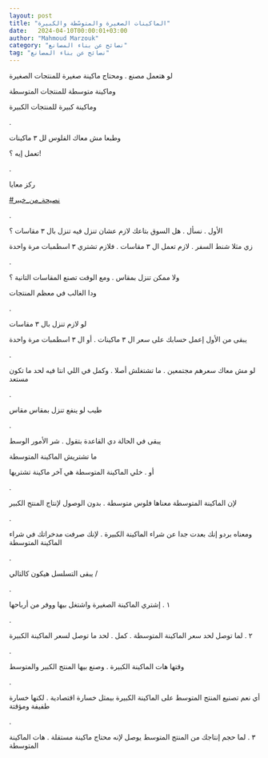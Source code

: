 ```yaml
---
layout: post
title: "الماكينات الصغيرة والمتوسّطة والكبيرة"
date:   2024-04-10T00:00:01+03:00
author: "Mahmoud Marzouk"
category: "نصائح عن بناء المصانع"
tag: "نصائح عن بناء المصانع"
---
```



لو هتعمل مصنع . ومحتاج ماكينة صغيرة للمنتجات
الصغيرة

وماكينة متوسطة للمنتجات المتوسطة

وماكينة كبيرة للمنتجات الكبيرة

.

وطبعا مش معاك الفلوس لل ٣ ماكينات

تعمل إيه ؟!

.

ركز معايا

[<u>\#نصيحة\_من\_خبير</u>](https://www.facebook.com/hashtag/%D9%86%D8%B5%D9%8A%D8%AD%D8%A9_%D9%85%D9%86_%D8%AE%D8%A8%D9%8A%D8%B1?__eep__=6&__cft__%5b0%5d=AZXSVhR1IGPDyL26NHgd6fp8o7P4jW6rx03tXL_-N0SuoGcgnGV7hgHqtwq2ohxtZWHMKzLrNsiVNiT_kKAFvIM62zgN2yQwZEaLMj6sUKk4609vSA-tGHtU92ZDq467mYci09D9bB9prWj0RDWeelVmXtLCbInmxCVpugjS2kVxIxDdUI5WQJDZcwAIGV4P0nw&__tn__=*NK-R)

.

الأول . نسأل . هل السوق بتاعك لازم عشان تنزل فيه تنزل
بال ٣ مقاسات ؟

زي مثلا شنط السفر . لازم تعمل ال ٣ مقاسات . فلازم تشتري
٣ اسطمبات مرة واحدة

.

ولا ممكن تنزل بمقاس . ومع الوقت تصنع المقاسات التانية
؟

ودا الغالب في معظم المنتجات

.

لو لازم تنزل بال ٣ مقاسات

يبقى من الأول إعمل حسابك على سعر ال ٣ ماكينات . أو ال ٣
اسطمبات مرة واحدة

.

لو مش معاك سعرهم مجتمعين . ما تشتغلش أصلا . وكمل في اللي
انتا فيه لحد ما تكون مستعد

.

طيب لو ينفع تنزل بمقاس مقاس

.

يبقى في الحالة دي القاعدة بتقول . شر الأمور الوسط

ما تشتريش الماكينة المتوسطة

أو . خلي الماكينة المتوسطة هي آخر ماكينة تشتريها

.

لإن الماكينة المتوسطة معناها فلوس متوسطة . بدون الوصول
لإنتاج المنتج الكبير

.

ومعناه بردو إنك بعدت جدا عن شراء الماكينة الكبيرة . لإنك
صرفت مدخراتك في شراء الماكينة المتوسطة

.

يبقى التسلسل هيكون كالتالي /

.

١ . إشتري الماكينة الصغيرة واشتغل
بيها ووفر من أرباحها

.

٢ . لما توصل لحد سعر الماكينة
المتوسطة . كمل . لحد ما توصل لسعر الماكينة الكبيرة

.

وقتها هات الماكينة الكبيرة . وصنع بيها المنتج الكبير
والمتوسط

.

أي نعم تصنيع المنتج المتوسط على الماكينة الكبيرة بيمثل
خسارة اقتصادية . لكنها خسارة طفيفة ومؤقتة

.

٣ . لما حجم إنتاجك من المنتج
المتوسط يوصل لإنه محتاج ماكينة مستقلة . هات الماكينة المتوسطة
